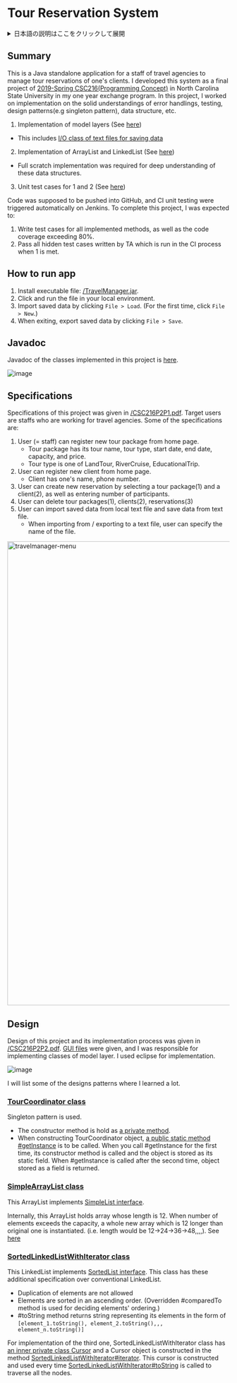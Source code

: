 # Tour Reservation System


<details>
<summary>日本語の説明はここをクリックして展開</summary>

## 概要

本プロジェクトは、旅行会社の予約管理システムのスタンドアロンアプリケーションであり、これはノースカロライナ州立大学交換留学時の 2019-Spring の [CSC216(Programming Concept)](https://people.engr.ncsu.edu/sesmith5/teaching/syllabi/S19_CSC216_Syllabus.pdf)のファイナルプロジェクトである。オブジェクト指向、エラーハンドリング、テスティング、デザインパターン(シングルトンパターン)、データ構造の理解を前提に、以下に取り組んだ。

1. モデル層の実装(該当箇所は[こちら](https://github.com/kudojp/TourReservationSystem-Java2019/tree/master/Project2/src/edu/ncsu/csc216/travel/model))
   - これは[データ永続化のためのテキストファイルの Reader/Writer クラス](https://github.com/kudojp/TourReservationSystem-Java2019/tree/master/Project2/src/edu/ncsu/csc216/travel/model/file_io)を含む
2. ArrayList, LinkedList の実装(該当箇所は[こちら](https://github.com/kudojp/TourReservationSystem-Java2019/tree/master/Project2/src/edu/ncsu/csc216/travel/list_utils))
   - これはデータ構造への理解を含めるという目的でスクラッチの実装を求められた
3. 1 と 2 のユニットテスト(該当箇所は[こちら](https://github.com/kudojp/TourReservationSystem-Java2019/tree/master/Project2/test/edu/ncsu/csc216/travel))

このプロジェクトは github でコードを提出することを求められており、コード提出時に自動で Jenkins で CI テストが起動した。プロジェクトの完成条件は以下である。

1. これは自らが書いた全てのメソッドをカバーし、尚且つコードカバレッジ 80%を満たすユニットテストが全て pass すること
2. 1 が満たされた場合 TA によるユニットテストが起動し、これらが全て pass すること。

## 実行方法

1. 実行可能ファイルを[/TravelManager.jar](https://github.com/kudojp/TourReservationSystem-Java2019/blob/master/TravelManager.jar)からダウンロードする。
2. ローカル環境で jar ファイルを起動する。
3. 画面左上の File から、File>Load でデータをインポートする(初回時には File>New を選択)
4. 使用後は左上の File から、File>Save でデータをアウトポートする。

## Javadoc

このプロジェクトで実装されたクラスの Javadoc は[こちら](https://kudojp.github.io/TourReservationSystem-Java2019/)を参照してください。
![image](https://user-images.githubusercontent.com/44487754/86514577-2d012e00-be4e-11ea-8522-8a73965d5c95.png)

## 仕様

プロジェクトの仕様は[/CSC216P2P1.pdf](https://github.com/kudojp/TourReservationSystem-Java2019/blob/master/CSC216P2P1.pdf)で与えられた。想定されるユーザは旅行会社のスタッフであり、主要な仕様のいくつかは以下である。

1. ユーザはホーム画面からは新しくツアーパッケージを登録できる
   - 登録情報は、ツアー名/ツアータイプ/開始日時/日数/最大収容人数/価格である
   - ツアータイプは LandTour, RiverCruise, EducationalTrip の３種類から選択する
2. ユーザはホーム画面からクライアントを登録できる
   - 登録情報は、氏名/連絡先である。
3. ユーザはホーム画面から(1 で登録した)ツアーパッケージと(2 で登録した)クライアントを選択して、さらにそのクライアントのツアー参加人数を入力して、ツアーの予約ができる
4. ユーザはホーム画面から(1 で登録した)パッケージの削除、(2 で登録した)クライアントの削除、(3 で登録した)予約のキャンセルができる
5. ユーザはホーム画面のデータをローカルのテキストファイルにアウトポートすることで保存できる
6. ユーザは現時点でのデータを保存/呼び出しすることができる。
   - データの保存場所はローカルのテキストファイルである。
   - 保存の際にはテキストファイルの名前を指定してデータを保存し、読み込みの際にはファイルの選択をしてデータを呼び出す。

<img width="1051" alt="travelmanager-menu" src="https://user-images.githubusercontent.com/44487754/86505764-cb1bd680-be03-11ea-816b-0f581304cb90.png">

## 設計

プロジェクトの設計およびその実装手順は[/CSC216P2P2.pdf](CSC216P2P2.pdf)で与えられた。GUI ファイルに関しては既に完成したものが与えられており、Model 部分を以下のクラス図を元に eclipse で実装した(該当箇所は[こちら](https://github.com/kudojp/TourReservationSystem-Java2019/tree/master/Project2/src/edu/ncsu/csc216/travel/model)である)。データの永続化はローカルのテキストファイルで行なっている。

![image](https://user-images.githubusercontent.com/44487754/73433247-c0a66e00-4387-11ea-9050-cf631aedaf6f.png)

以下特筆すべき点である。

### [TourCoordinator クラス](https://github.com/kudojp/TourReservationSystem-Java2019/blob/master/Project2/src/edu/ncsu/csc216/travel/model/office/TourCoordinator.java)

- シングルトンパターンを採用している
  - [コンストラクターは private メソッドとして保持](https://github.com/kudojp/TourReservationSystem-Java2019/blob/master/Project2/src/edu/ncsu/csc216/travel/model/office/TourCoordinator.java#L53-L61)されており、TourCoordinator を外部から呼び出す際には[public static メソッドの getInstance()](https://github.com/kudojp/TourReservationSystem-Java2019/blob/master/Project2/src/edu/ncsu/csc216/travel/model/office/TourCoordinator.java#L68-L73)を使用する。
  - この private メソッドのコンストラクターで初期化された TourCoordinator インスタンスは[private static フィールドの instance](https://github.com/kudojp/TourReservationSystem-Java2019/blob/master/Project2/src/edu/ncsu/csc216/travel/model/office/TourCoordinator.java#L28)として保持される。getInstance()メソッドを初めて呼び出す際には、この内部でコンストラクターが呼び出され、TourCoordinator インスタンスが初期化されて instance に収納される。二度目以降に getInstance()メソッドが呼び出された際には、instance を返す。

### [SimpleArrayList クラス](https://github.com/kudojp/TourReservationSystem-Java2019/blob/c13ca920c8f267496f95b6afbba5713568351401/Project2/src/edu/ncsu/csc216/travel/list_utils/SimpleArrayList.java)

- この ArrayList は[SimpleList インターフェイス](https://github.com/kudojp/TourReservationSystem-Java2019/blob/master/Project2/src/edu/ncsu/csc216/travel/list_utils/SimpleList.java)を実装している。
- ArrayList は、初期化した状態では、内部的に長さ 12 の Array が使わている。要素を追加する中で Array のキャパシティーをオーバーするごとに 24→36→48→...と 12 ずつ長い Array に置き換えている(該当箇所は[こちら](https://github.com/kudojp/TourReservationSystem-Java2019/blob/master/Project2/src/edu/ncsu/csc216/travel/list_utils/SimpleArrayList.java#L95-L110))。

### [SortedLinkedListWithIterator クラス](https://github.com/kudojp/TourReservationSystem-Java2019/blob/c13ca920c8f267496f95b6afbba5713568351401/Project2/src/edu/ncsu/csc216/travel/list_utils/SortedLinkedListWithIterator.java)

- この LinkedList は[SortedList インターフェイス](https://github.com/kudojp/TourReservationSystem-Java2019/blob/c13ca920c8f267496f95b6afbba5713568351401/Project2/src/edu/ncsu/csc216/travel/list_utils/SortedList.java)を実装している。この LinkedList は従来の LinkedList と比べると以下の二つの特徴を持つ。
  - 複数の要素の重複を許さない
  - 要素は、そのオブジェクトの compareTo メソッドを使用して、値が小さい順にソートされて収納される
- [Cursor](https://github.com/kudojp/TourReservationSystem-Java2019/blob/c13ca920c8f267496f95b6afbba5713568351401/Project2/src/edu/ncsu/csc216/travel/list_utils/SortedLinkedListWithIterator.java#L238-L255)というネストされた private クラスを保持しており、これは[SimpleListIterator インターフェイス](https://github.com/kudojp/TourReservationSystem-Java2019/blob/c13ca920c8f267496f95b6afbba5713568351401/Project2/src/edu/ncsu/csc216/travel/list_utils/SimpleListIterator.java)を実装している。
  - この Cursor はこの LinkedListIterator 内部の[iterator()メソッド](https://github.com/kudojp/TourReservationSystem-Java2019/blob/c13ca920c8f267496f95b6afbba5713568351401/Project2/src/edu/ncsu/csc216/travel/list_utils/SortedLinkedListWithIterator.java#L186-L188)内で初期化されて返される。
  - この Cursor は[toString()メソッド](https://github.com/kudojp/TourReservationSystem-Java2019/blob/c13ca920c8f267496f95b6afbba5713568351401/Project2/src/edu/ncsu/csc216/travel/list_utils/SortedLinkedListWithIterator.java#L194-L209)において iterator()メソッドから呼び出された上で、この List を文字列で表現する際に使用される。

</details>

## Summary

This is a Java standalone application for a staff of travel agencies to manage tour reservations of one's clients. I developed this system as a final project of [2019-Spring CSC216(Programming Concept)](https://people.engr.ncsu.edu/sesmith5/teaching/syllabi/S19_CSC216_Syllabus.pdf) in North Carolina State University in my one year exchange program. In this project, I worked on implementation on the solid understandings of error handlings, testing, design patterns(e.g singleton pattern), data structure, etc.

1. Implementation of model layers (See [here](https://github.com/kudojp/TourReservationSystem-Java2019/tree/master/Project2/src/edu/ncsu/csc216/travel/model]))
  - This includes [I/O class of text files for saving data](https://github.com/kudojp/TourReservationSystem-Java2019/tree/master/Project2/src/edu/ncsu/csc216/travel/model/file_io)
2. Implementation of ArrayList and LinkedList (See [here](https://github.com/kudojp/TourReservationSystem-Java2019/tree/master/Project2/src/edu/ncsu/csc216/travel/list_utils))
  - Full scratch implementation was required for deep understanding of these data structures.
3. Unit test cases for 1 and 2 (See [here](https://github.com/kudojp/TourReservationSystem-Java2019/tree/master/Project2/test/edu/ncsu/csc216/travel))

Code was supposed to be pushed into GitHub, and CI unit testing were triggered automatically on Jenkins. To complete this project, I was expected to:

1. Write test cases for all implemented methods, as well as the code coverage exceeding 80%.
2. Pass all hidden test cases written by TA which is run in the CI process when 1 is met.


## How to run app

1. Install executable file: [/TravelManager.jar](https://github.com/kudojp/TourReservationSystem-Java2019/blob/master/TravelManager.jar).
2. Click and run the file in your local environment.
3. Import saved data by clicking `File > Load`. (For the first time, click `File > New`.)
4. When exiting, export saved data by clicking `File > Save`.

## Javadoc

Javadoc of the classes implemented in this project is [here](https://kudojp.github.io/TourReservationSystem-Java2019/).


![image](https://user-images.githubusercontent.com/44487754/86514577-2d012e00-be4e-11ea-8522-8a73965d5c95.png)

## Specifications

Specifications of this project was given in [/CSC216P2P1.pdf](https://github.com/kudojp/TravelManager/blob/master/CSC216P2P1.pdf). Target users are staffs who are working for travel agencies. Some of the specifications are:

1. User (= staff) can register new tour package from home page.
   - Tour package has its tour name, tour type, start date, end date, capacity, and price.
   - Tour type is one of LandTour, RiverCruise, EducationalTrip.
2. User can register new client from home page.
   - Client has one's name, phone number.
3. User can create new reservation by selecting a tour package(1) and a client(2), as well as entering number of participants.
4. User can delete tour packages(1), clients(2), reservations(3)
5. User can import saved data from local text file and save data from text file.
   - When importing from / exporting to a text file, user can specify the name of the file.

<img width="1051" alt="travelmanager-menu" src="https://user-images.githubusercontent.com/44487754/116785472-b3b98280-aad4-11eb-82d4-5c043c26904b.png">


## Design

Design of this project and its implementation process was given in [/CSC216P2P2.pdf](CSC216P2P2.pdf). [GUI files](https://github.com/kudojp/TravelManager/tree/master/Project2/src/edu/ncsu/csc216/travel/model) were given, and I was responsible for implementing classes of model layer. I used eclipse for implementation.

![image](https://user-images.githubusercontent.com/44487754/73433247-c0a66e00-4387-11ea-9050-cf631aedaf6f.png)

I will list some of the designs patterns where I learned a lot.

### [TourCoordinator class](https://github.com/kudojp/TravelManager/blob/master/Project2/src/edu/ncsu/csc216/travel/model/office/TourCoordinator.java)

Singleton pattern is used.
- The constructor method is hold as [a private method](https://github.com/kudojp/TravelManager/blob/master/Project2/src/edu/ncsu/csc216/travel/model/office/TourCoordinator.java#L53-L61).
- When constructing TourCoordinator object, [a public static method #getInstance](https://github.com/kudojp/TravelManager/blob/master/Project2/src/edu/ncsu/csc216/travel/model/office/TourCoordinator.java#L68-L73) is to be called. When you call #getInstance for the first time, its constructor method is called and the object is stored as its static field. When #getInstance is called after the second time, object stored as a field is returned.

### [SimpleArrayList class](https://github.com/kudojp/TravelManager/blob/c13ca920c8f267496f95b6afbba5713568351401/Project2/src/edu/ncsu/csc216/travel/list_utils/SimpleArrayList.java)

This ArrayList implements [SimpleList interface](https://github.com/kudojp/TravelManager/blob/master/Project2/src/edu/ncsu/csc216/travel/list_utils/SimpleList.java).

Internally, this ArrayList holds array whose length is 12. When number of elements exceeds the capacity, a whole new array which is 12 longer than original one is instantiated. (i.e. length would be 12→24→36→48,,,,). See [here]((https://github.com/kudojp/TravelManager/blob/master/Project2/src/edu/ncsu/csc216/travel/list_utils/SimpleArrayList.java#L95-L110))


### [SortedLinkedListWithIterator class](https://github.com/kudojp/TravelManager/blob/c13ca920c8f267496f95b6afbba5713568351401/Project2/src/edu/ncsu/csc216/travel/list_utils/SortedLinkedListWithIterator.java)

This LinkedList implements [SortedList interface](https://github.com/kudojp/TravelManager/blob/c13ca920c8f267496f95b6afbba5713568351401/Project2/src/edu/ncsu/csc216/travel/list_utils/SortedList.java). This class has these additional specification over conventional LinkedList.

- Duplication of elements are not allowed
- Elements are sorted in an ascending order. (Overridden #comparedTo method is used for deciding elements' ordering.)
- #toString method returns string representing its elements in the form of `[element_1.toString(), element_2.toString(),,, element_n.toString()]`

For implementation of the third one, SortedLinkedListWithIterator class has [an inner private class Cursor](https://github.com/kudojp/TravelManager/blob/c13ca920c8f267496f95b6afbba5713568351401/Project2/src/edu/ncsu/csc216/travel/list_utils/SortedLinkedListWithIterator.java#L238-L255) and a Cursor object is constructed in the method [SortedLinkedListWithIterator#iterator](https://github.com/kudojp/TravelManager/blob/c13ca920c8f267496f95b6afbba5713568351401/Project2/src/edu/ncsu/csc216/travel/list_utils/SortedLinkedListWithIterator.java#L186-L188). This cursor is constructed and used every time [SortedLinkedListWithIterator#toString](https://github.com/kudojp/TravelManager/blob/c13ca920c8f267496f95b6afbba5713568351401/Project2/src/edu/ncsu/csc216/travel/list_utils/SortedLinkedListWithIterator.java#L194-L209) is called to traverse all the nodes.

